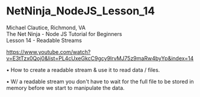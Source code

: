 # NetNinja_NodeJS_Lesson_14
Michael Clautice, Richmond, VA<br>
The Net Ninja - Node JS Tutorial for Beginners<br>
Lesson 14 - Readable Streams

https://www.youtube.com/watch?v=E3tTzx0Qoj0&list=PL4cUxeGkcC9gcy9lrvMJ75z9maRw4byYp&index=14

• How to create a readable stream & use it to read data / files. 

• W/ a readable stream you don't have to wait for the full file to be stored in memory before we start to manipulate the data.
